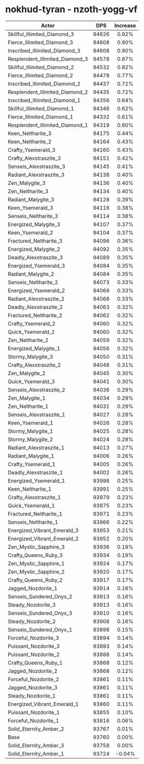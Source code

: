 # nokhud-tyran - nzoth-yogg-vf
| Actor | DPS | Increase |
|---|:---:|:---:|
|Skillful_Illimited_Diamond_3|94626|0.92%|
|Fierce_Illimited_Diamond_3|94608|0.90%|
|Inscribed_Illimited_Diamond_3|94608|0.90%|
|Resplendent_Illimited_Diamond_3|94578|0.87%|
|Skillful_Illimited_Diamond_2|94532|0.82%|
|Fierce_Illimited_Diamond_2|94478|0.77%|
|Inscribed_Illimited_Diamond_2|94437|0.72%|
|Resplendent_Illimited_Diamond_2|94435|0.72%|
|Inscribed_Illimited_Diamond_1|94356|0.64%|
|Skillful_Illimited_Diamond_1|94346|0.62%|
|Fierce_Illimited_Diamond_1|94332|0.61%|
|Resplendent_Illimited_Diamond_1|94319|0.60%|
|Keen_Neltharite_3|94175|0.44%|
|Keen_Neltharite_2|94164|0.43%|
|Crafty_Ysemerald_3|94160|0.43%|
|Crafty_Alexstraszite_3|94151|0.42%|
|Senseis_Alexstraszite_3|94145|0.41%|
|Radiant_Alexstraszite_3|94138|0.40%|
|Zen_Malygite_3|94136|0.40%|
|Zen_Neltharite_3|94134|0.40%|
|Radiant_Malygite_3|94128|0.39%|
|Keen_Ysemerald_3|94116|0.38%|
|Senseis_Neltharite_3|94114|0.38%|
|Energized_Malygite_3|94107|0.37%|
|Keen_Ysemerald_2|94104|0.37%|
|Fractured_Neltharite_3|94096|0.36%|
|Energized_Malygite_2|94092|0.35%|
|Deadly_Alexstraszite_3|94089|0.35%|
|Energized_Ysemerald_3|94084|0.35%|
|Radiant_Malygite_2|94084|0.35%|
|Senseis_Neltharite_2|94073|0.33%|
|Energized_Ysemerald_2|94069|0.33%|
|Radiant_Alexstraszite_2|94068|0.33%|
|Deadly_Alexstraszite_2|94063|0.32%|
|Fractured_Neltharite_2|94062|0.32%|
|Crafty_Ysemerald_2|94060|0.32%|
|Quick_Ysemerald_2|94060|0.32%|
|Zen_Neltharite_2|94059|0.32%|
|Energized_Malygite_1|94056|0.32%|
|Stormy_Malygite_3|94050|0.31%|
|Crafty_Alexstraszite_2|94048|0.31%|
|Zen_Malygite_2|94045|0.30%|
|Quick_Ysemerald_3|94041|0.30%|
|Senseis_Alexstraszite_2|94036|0.29%|
|Zen_Malygite_1|94034|0.29%|
|Zen_Neltharite_1|94031|0.29%|
|Senseis_Alexstraszite_1|94027|0.28%|
|Keen_Ysemerald_1|94026|0.28%|
|Stormy_Malygite_1|94025|0.28%|
|Stormy_Malygite_2|94024|0.28%|
|Radiant_Alexstraszite_1|94013|0.27%|
|Radiant_Malygite_1|94006|0.26%|
|Crafty_Ysemerald_1|94005|0.26%|
|Deadly_Alexstraszite_1|94002|0.26%|
|Energized_Ysemerald_1|93998|0.25%|
|Keen_Neltharite_1|93991|0.25%|
|Crafty_Alexstraszite_1|93979|0.23%|
|Quick_Ysemerald_1|93975|0.23%|
|Fractured_Neltharite_1|93971|0.23%|
|Senseis_Neltharite_1|93966|0.22%|
|Energized_Vibrant_Emerald_3|93953|0.21%|
|Energized_Vibrant_Emerald_2|93952|0.20%|
|Zen_Mystic_Sapphire_3|93936|0.19%|
|Crafty_Queens_Ruby_3|93934|0.19%|
|Zen_Mystic_Sapphire_1|93924|0.17%|
|Zen_Mystic_Sapphire_2|93920|0.17%|
|Crafty_Queens_Ruby_2|93917|0.17%|
|Jagged_Nozdorite_1|93914|0.16%|
|Senseis_Sundered_Onyx_2|93913|0.16%|
|Steady_Nozdorite_3|93913|0.16%|
|Senseis_Sundered_Onyx_3|93910|0.16%|
|Steady_Nozdorite_2|93908|0.16%|
|Senseis_Sundered_Onyx_1|93898|0.15%|
|Forceful_Nozdorite_3|93894|0.14%|
|Puissant_Nozdorite_3|93893|0.14%|
|Puissant_Nozdorite_2|93888|0.14%|
|Crafty_Queens_Ruby_1|93868|0.12%|
|Jagged_Nozdorite_2|93868|0.12%|
|Forceful_Nozdorite_2|93861|0.11%|
|Jagged_Nozdorite_3|93861|0.11%|
|Steady_Nozdorite_1|93861|0.11%|
|Energized_Vibrant_Emerald_1|93860|0.11%|
|Puissant_Nozdorite_1|93855|0.10%|
|Forceful_Nozdorite_1|93816|0.06%|
|Solid_Eternity_Amber_2|93767|0.01%|
|Base|93760|0.00%|
|Solid_Eternity_Amber_3|93758|0.00%|
|Solid_Eternity_Amber_1|93724|-0.04%|
